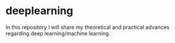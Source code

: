 # deeplearning
In this repository I will share my theoretical and practical advances regarding deep learning/machine learning.
